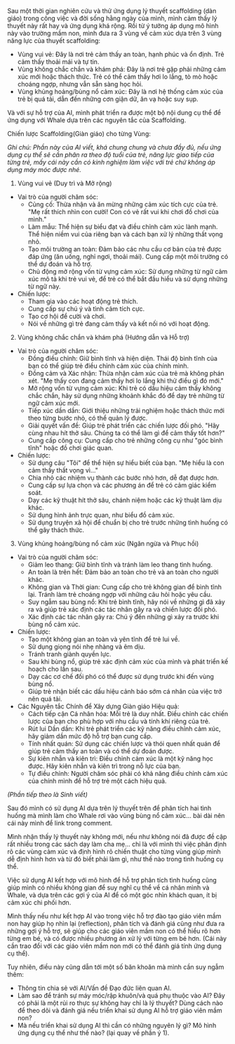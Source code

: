 Sau một thời gian nghiên cứu và thử ứng dụng lý thuyết scaffolding (dàn giáo)
trong công việc và đời sống hằng ngày của mình, mình cảm thấy lý thuyết này rất
hay và ứng dụng khá rộng. Rồi từ ý tưởng áp dụng mô hình này vào trường mầm non,
mình đưa ra 3 vùng về cảm xúc dựa trên 3 vùng năng lực của thuyết scaffolding:

- Vùng vui vẻ: Đây là nơi trẻ cảm thấy an toàn, hạnh phúc và ổn định. Trẻ cảm
  thấy thoải mái và tự tin.
- Vùng không chắc chắn và khám phá: Đây là nơi trẻ gặp phải những cảm xúc mới
  hoặc thách thức. Trẻ có thể cảm thấy hơi lo lắng, tò mò hoặc choáng ngợp,
  nhưng vẫn sẵn sàng học hỏi.
- Vùng khủng hoảng/bùng nổ cảm xúc: Đây là nơi hệ thống cảm xúc của trẻ bị quá
  tải, dẫn đến những cơn giận dữ, ăn vạ hoặc suy sụp.

Và với sự hỗ trợ của AI, mình phát triển ra được một bộ nội dung cụ thể để ứng
dụng với Whale dựa trên các nguyên tắc của Scaffolding.

Chiến lược Scaffolding(Giàn giáo) cho từng Vùng:

_Ghi chú: Phần này của AI viết, khá chung chung và chưa đầy đủ, nếu ứng dụng cụ
thể sẽ cần phân ra theo độ tuổi của trẻ, năng lực giao tiếp của từng trẻ, mấy
cái này cần có kinh nghiệm làm việc với trẻ chứ không áp dụng máy móc được nhé._

1. Vùng vui vẻ (Duy trì và Mở rộng)

- Vai trò của người chăm sóc:
  - Củng cố: Thừa nhận và ăn mừng những cảm xúc tích cực của trẻ. "Mẹ rất thích
    nhìn con cười! Con có vẻ rất vui khi chơi đồ chơi của mình."
  - Làm mẫu: Thể hiện sự biểu đạt và điều chỉnh cảm xúc lành mạnh. Thể hiện niềm
    vui của riêng bạn và cách bạn xử lý những thất vọng nhỏ.
  - Tạo môi trường an toàn: Đảm bảo các nhu cầu cơ bản của trẻ được đáp ứng (ăn
    uống, nghỉ ngơi, thoải mái). Cung cấp một môi trường có thể dự đoán và hỗ
    trợ.
  - Chủ động mở rộng vốn từ vựng cảm xúc: Sử dụng những từ ngữ cảm xúc mô tả khi
    trẻ vui vẻ, để trẻ có thể bắt đầu hiểu và sử dụng những từ ngữ này.
- Chiến lược:
  - Tham gia vào các hoạt động trẻ thích.
  - Cung cấp sự chú ý và tình cảm tích cực.
  - Tạo cơ hội để cười và chơi.
  - Nói về những gì trẻ đang cảm thấy và kết nối nó với hoạt động.

2. Vùng không chắc chắn và khám phá (Hướng dẫn và Hỗ trợ)

- Vai trò của người chăm sóc:
  - Đồng điều chỉnh: Giữ bình tĩnh và hiện diện. Thái độ bình tĩnh của bạn có
    thể giúp trẻ điều chỉnh cảm xúc của chính mình.
  - Đồng cảm và Xác nhận: Thừa nhận cảm xúc của trẻ mà không phán xét. "Mẹ thấy
    con đang cảm thấy hơi lo lắng khi thử điều gì đó mới."
  - Mở rộng vốn từ vựng cảm xúc: Khi trẻ có dấu hiệu cảm thấy không chắc chắn,
    hãy sử dụng những khoảnh khắc đó để dạy trẻ những từ ngữ cảm xúc mới.
  - Tiếp xúc dần dần: Giới thiệu những trải nghiệm hoặc thách thức mới theo từng
    bước nhỏ, có thể quản lý được.
  - Giải quyết vấn đề: Giúp trẻ phát triển các chiến lược đối phó. "Hãy cùng
    nhau hít thở sâu. Chúng ta có thể làm gì để cảm thấy tốt hơn?"
  - Cung cấp công cụ: Cung cấp cho trẻ những công cụ như "góc bình tĩnh" hoặc đồ
    chơi giác quan.
- Chiến lược:
  - Sử dụng câu "Tôi" để thể hiện sự hiểu biết của bạn. "Mẹ hiểu là con cảm thấy
    thất vọng vì..."
  - Chia nhỏ các nhiệm vụ thành các bước nhỏ hơn, dễ đạt được hơn.
  - Cung cấp sự lựa chọn và các phương án để trẻ có cảm giác kiểm soát.
  - Dạy các kỹ thuật hít thở sâu, chánh niệm hoặc các kỹ thuật làm dịu khác.
  - Sử dụng hình ảnh trực quan, như biểu đồ cảm xúc.
  - Sử dụng truyện xã hội để chuẩn bị cho trẻ trước những tình huống có thể gây
    thách thức.

3. Vùng khủng hoảng/bùng nổ cảm xúc (Ngăn ngừa và Phục hồi)

- Vai trò của người chăm sóc:
  - Giảm leo thang: Giữ bình tĩnh và tránh làm leo thang tình huống.
  - An toàn là trên hết: Đảm bảo an toàn cho trẻ và an toàn cho người khác.
  - Không gian và Thời gian: Cung cấp cho trẻ không gian để bình tĩnh lại. Tránh
    làm trẻ choáng ngợp với những câu hỏi hoặc yêu cầu.
  - Suy ngẫm sau bùng nổ: Khi trẻ bình tĩnh, hãy nói về những gì đã xảy ra và
    giúp trẻ xác định các tác nhân gây ra và chiến lược đối phó.
  - Xác định các tác nhân gây ra: Chú ý đến những gì xảy ra trước khi bùng nổ
    cảm xúc.
- Chiến lược:
  - Tạo một không gian an toàn và yên tĩnh để trẻ lui về.
  - Sử dụng giọng nói nhẹ nhàng và êm dịu.
  - Tránh tranh giành quyền lực.
  - Sau khi bùng nổ, giúp trẻ xác định cảm xúc của mình và phát triển kế hoạch
    cho lần sau.
  - Dạy các cơ chế đối phó có thể được sử dụng trước khi đến vùng bùng nổ.
  - Giúp trẻ nhận biết các dấu hiệu cảnh báo sớm cá nhân của việc trở nên quá
    tải.
- Các Nguyên tắc Chính để Xây dựng Giàn giáo Hiệu quả:
  - Cách tiếp cận Cá nhân hóa: Mỗi trẻ là duy nhất. Điều chỉnh các chiến lược
    của bạn cho phù hợp với nhu cầu và tính khí riêng của trẻ.
  - Rút lui Dần dần: Khi trẻ phát triển các kỹ năng điều chỉnh cảm xúc, hãy giảm
    dần mức độ hỗ trợ bạn cung cấp.
  - Tính nhất quán: Sử dụng các chiến lược và thói quen nhất quán để giúp trẻ
    cảm thấy an toàn và có thể dự đoán được.
  - Sự kiên nhẫn và kiên trì: Điều chỉnh cảm xúc là một kỹ năng học được. Hãy
    kiên nhẫn và kiên trì trong nỗ lực của bạn.
  - Tự điều chỉnh: Người chăm sóc phải có khả năng điều chỉnh cảm xúc của chính
    mình để hỗ trợ trẻ một cách hiệu quả.

_(Phần tiếp theo là Sinh viết)_

Sau đó mình có sử dụng AI dựa trên lý thuyết trên để phân tích hai tình huống mà
mình làm cho Whale rơi vào vùng bùng nổ cảm xúc... bài dài nên cái này mình để
link trong comment.

Mình nhận thấy lý thuyết này không mới, nếu như không nói đã được đề cập rất
nhiều trong các sách dạy làm cha mẹ... chỉ là với mình thì việc phân định rõ các
vùng cảm xúc và định hình rõ chiến thuật cho từng vùng giúp mình dễ định hình
hơn và từ đó biết phải làm gì, như thế nào trong tình huống cụ thể.

Việc sử dụng AI kết hợp với mô hình để hỗ trợ phân tích tình huống cũng giúp
mình có nhiều không gian để suy nghĩ cụ thể về cá nhân mình và Whale, và dựa
trên các gợi ý của AI để có một góc nhìn khách quan, ít bị cảm xúc chi phối hơn.

Mình thấy nếu như kết hợp AI vào trong việc hỗ trợ đào tạo giáo viên mầm non hay
giúp họ nhìn lại (reflection), phân tích và đánh giá cũng như đưa ra những gợi ý
hỗ trợ, sẽ giúp cho các giáo viên mầm non có thể hiểu rõ hơn từng em bé, và có
được nhiều phương án xử lý với từng em bé hơn. (Cái này cần trao đổi với các
giáo viên mầm non mới có thể đánh giá tính ứng dụng cụ thể).

Tuy nhiên, điều này cũng dẫn tới một số băn khoăn mà mình cần suy ngẫm thêm:

- Thông tin chia sẻ với AI/Vấn đề Đạo đức liên quan AI.
- Làm sao để tránh sự máy móc/rập khuôn/và quá phụ thuộc vào AI? Đây có phải là
  một rủi ro thực sự không hay chỉ là lý thuyết? Dùng cách nào để theo dõi và
  đánh giá nếu triển khai sử dụng AI hỗ trợ giáo viên mầm non?
- Mà nếu triển khai sử dụng AI thì cần có những nguyên lý gì? Mô hình ứng dụng
  cụ thể như thế nào? (lại quay về phần ý 1).
